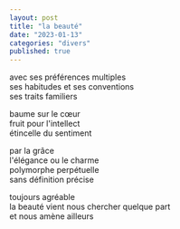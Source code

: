 ```yaml
---
layout: post
title: "la beauté"
date: "2023-01-13"
categories: "divers"
published: true
---
```


avec ses préférences multiples  
ses habitudes et ses conventions  
ses traits familiers  

baume sur le cœur  
fruit pour l'intellect  
étincelle du sentiment  

par la grâce  
l'élégance ou le charme  
polymorphe perpétuelle  
sans définition précise  

toujours agréable  
la beauté vient nous chercher quelque part  
et nous amène ailleurs
